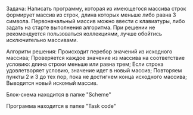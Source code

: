 Задача:
Написать программу, которая из имеющегося массива строк формирует массив из строк, длина которых меньше либо равна 3 символа. Первоначальный массив можно ввести с клавиатуры, либо задать на старте выполнения алгоритма. При решении не рекомендуется пользоваться коллекциями, лучше обойтись исключительно массивами.

Алгоритм решения:
Происходит перебор значений из исходного массива;
Проверяется каждое значение из массива на соответствие условию: длина строки меньше или равна трем;
Если строка удовлетворяет условию, значение идет в новый массив;
Повторяем пункты 2 и 3 до тех пор, пока не достигнем конца исходного массива;
Выводится новый искомый массив.

Блок-схема находится в папке "Scheme"

Программа находится в папке "Task code"